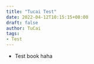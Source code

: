 ```yaml
---
title: "Tucai Test"
date: 2022-04-12T10:15:15+08:00
draft: false
author: TuCai
tags: 
- Test
---
```


- Test book haha